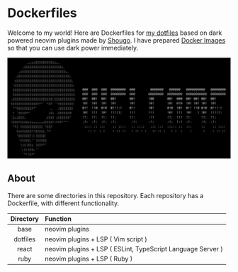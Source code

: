 # Dockerfiles
Welcome to my world! Here are Dockerfiles for [my dotfiles](https://github.com/tamago3keran/dotfiles) based on dark powered neovim plugins made by [Shougo](https://github.com/Shougo). I have prepared [Docker Images](https://hub.docker.com/repository/docker/tamago3keran/dotfiles/general) so that you can use dark power immediately.

<img src="https://raw.githubusercontent.com/tamago3keran/images/main/dotfiles/image_01.png">

## About
There are some directories in this repository. Each repository has a Dockerfile, with different functionality.

|Directory|Function|
|:--:|:--|
|base|neovim plugins|
|dotfiles|neovim plugins + LSP ( Vim script )|
|react|neovim plugins + LSP ( ESLint, TypeScript Language Server )|
|ruby|neovim plugins + LSP ( Ruby )|
